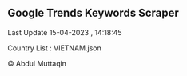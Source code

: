 

## Google Trends Keywords Scraper 
 
Last Update 15-04-2023 , 14:18:45

Country List :
VIETNAM.json



© Abdul Muttaqin 
